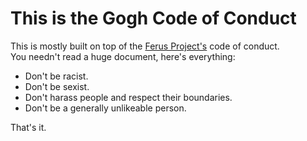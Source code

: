 # This is the Gogh Code of Conduct
This is mostly built on top of the [Ferus Project's](https://github.com/ferus-web) code of conduct. \
You needn't read a huge document, here's everything:
- Don't be racist.
- Don't be sexist.
- Don't harass people and respect their boundaries.
- Don't be a generally unlikeable person.

That's it.
